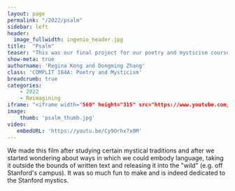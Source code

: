 ```yaml
---
layout: page
permalink: "/2022/psalm"
sidebar: left
header:
  image_fullwidth: ingenio_header.jpg
title:  "Psalm"
teaser: "This was our final project for our poetry and mysticism course, in which we explored the limits of language through apophasis, music, and film."
show-meta: true
authorname: 'Regina Kong and Dongming Zhang'
class: 'COMPLIT 184A: Poetry and Mysticism'
breadcrumb: true
categories:
    - 2022
    - Reimagining
iframe: "<iframe width="560" height="315" src="https://www.youtube.com/embed/Cy9Orhx7x0M" title="YouTube video player" frameborder="0" allow="accelerometer; autoplay; clipboard-write; encrypted-media; gyroscope; picture-in-picture" allowfullscreen></iframe>"
image:
    thumb: 'psalm_thumb.jpg'
video:
   embedURL: 'https://youtu.be/Cy9Orhx7x0M'
---
```

We made this film after studying certain mystical traditions and after we started wondering about ways in which we could embody language, taking it outside the bounds of written text and releasing it into the "wild" (e.g. off Stanford's campus). It was so much fun to make and is indeed dedicated to the Stanford mystics.
